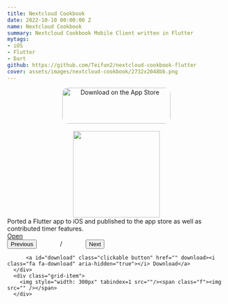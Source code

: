 ```yaml
---
title: Nextcloud Cookbook
date: 2022-10-10 00:00:00 Z
name: Nextcloud Cookbook
summary: Nextcloud Cookbook Mobile Client written in Flutter
mytags: 
- iOS
- Flutter 
- Dart 
github: https://github.com/Teifun2/nextcloud-cookbook-flutter
cover: assets/images/nextcloud-cookbook/2732x2048bb.png
--- 
```

<center>
<a href="https://apps.apple.com/us/app/nextcloud-cookbook/id1619926634?itsct=apps_box_badge&amp;itscg=30200" style="display: inline-block; overflow: hidden; border-radius: 13px; width: 250px; height: 83px;"><img src="https://tools.applemediaservices.com/api/badges/download-on-the-app-store/black/en-us?size=250x83&amp;releaseDate=1665360000&h=87d711018a9b4c4324f6b4d0f036790f" alt="Download on the App Store" style="border-radius: 13px; width: 250px; height: 83px;"></a>
</center>

<br>

<center>
  <!-- <img src="https://tools-qr-production.s3.amazonaws.com/output/apple-toolbox/256571b5eff9b2dbf2208746df27600b/23592ffb84186cf797783c6921281cdf.png"> -->
   <img style="width: 200px" tabindex=1 src="https://tools-qr-production.s3.amazonaws.com/output/apple-toolbox/256571b5eff9b2dbf2208746df27600b/23592ffb84186cf797783c6921281cdf.png"/><span class="f"><img src="https://tools-qr-production.s3.amazonaws.com/output/apple-toolbox/256571b5eff9b2dbf2208746df27600b/23592ffb84186cf797783c6921281cdf.png" /></span>
</center>
Ported a Flutter app to iOS and published to the app store as well as contributed timer features.

<script src="{{ 'assets/js/photogrid.js' | relative_url}}"></script>

<style>
  .f,.f *{position:fixed;max-width:100%;max-height:100%;top:50%;left:50%}
.f *{transform:translate(-50%,-50%)}
.f{display:none;top:0;left:0;width:100%;height:100%;background:rgba(0,0,0,0.8)}
*:focus+.f{display:block}
img{cursor:pointer}
</style>

<div id="photogrid" class="grid-container">
      <div class="grid-item actions">
          <a id="open" class="clickable button" href="" target="_blank"><i class="fa fa-external-link" aria-hidden="true"></i> Open</a>
          <div>
              <button id="prev" class="clickable button" onclick="nextcloudcookbook.prevphoto()">Previous</button>
              <span style="margin: 0px 50px;"><span id="page_num"></span> / <span id="page_count"></span></span>
              <button id="next" class="clickable button" onclick="nextcloudcookbook.nextphoto()">Next</button>
          </div>
          
          <a id="download" class="clickable button" href="" download><i class="fa fa-download" aria-hidden="true"></i> Download</a>
      </div>
      <div class="grid-item"> 
        <img style="width: 300px" tabindex=1 src=""/><span class="f"><img src="" /></span>
      </div>
  </div>

  <script type="text/javascript">
   const nextcloudcookbook = new PhotoGrid('photogrid', ['{{ 'assets/images/nextcloud-cookbook/1242x2688bb-2.png' | relative_url}}', '{{ 'assets/images/nextcloud-cookbook/1242x2688bb-3.png' | relative_url}}',  '{{ 'assets/images/nextcloud-cookbook/1242x2688bb-4.png' | relative_url}}',  '{{ 'assets/images/nextcloud-cookbook/1242x2688bb-5.png' | relative_url}}', '{{ 'assets/images/nextcloud-cookbook/1242x2688bb.png' | relative_url}}'])
</script>